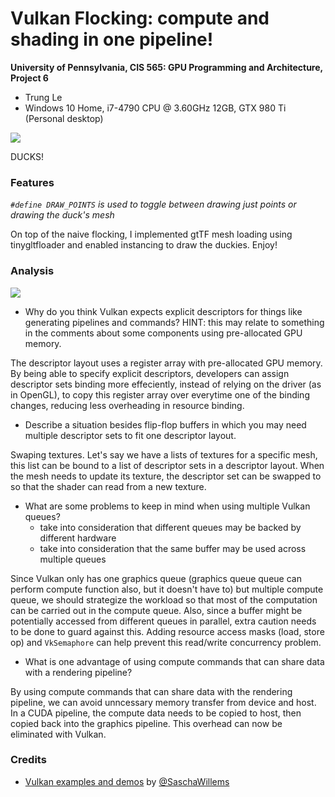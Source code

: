 Vulkan Flocking: compute and shading in one pipeline!
======================

**University of Pennsylvania, CIS 565: GPU Programming and Architecture, Project 6**

* Trung Le
* Windows 10 Home, i7-4790 CPU @ 3.60GHz 12GB, GTX 980 Ti (Personal desktop)

![](images/vulkan_duck_flock.gif)

DUCKS!

### Features

_`#define DRAW_POINTS` is used to toggle between drawing just points or drawing the duck's mesh_

On top of the naive flocking, I implemented gtTF mesh loading using tinygltfloader and enabled instancing to draw the duckies. Enjoy!

### Analysis

![](images/vulkan_flock.gif)


- Why do you think Vulkan expects explicit descriptors for things like generating pipelines and commands? HINT: this may relate to something in the comments about some components using pre-allocated GPU memory.

The descriptor layout uses a register array with pre-allocated GPU memory. By being able to specify explicit descriptors, developers can assign descriptor sets binding more effeciently, instead of relying on the driver (as in OpenGL), to copy this register array over everytime one of the binding changes, reducing less overheading in resource binding.

- Describe a situation besides flip-flop buffers in which you may need multiple descriptor sets to fit one descriptor layout.

Swaping textures. Let's say we have a lists of textures for a specific mesh, this list can be bound to a list of descriptor sets in a descriptor layout. When the mesh needs to update its texture, the descriptor set can be swapped to so that the shader can read from a new texture.

- What are some problems to keep in mind when using multiple Vulkan queues? 
	- take into consideration that different queues may be backed by different hardware
	- take into consideration that the same buffer may be used across multiple queues

Since Vulkan only has one graphics queue (graphics queue queue can perform compute function also, but it doesn't have to) but multiple compute queue, we should strategize the workload so that most of the computation can be carried out in the compute queue. Also, since a buffer might be potentially accessed from different queues in parallel, extra caution needs to be done to guard against this. Adding resource access masks (load, store op) and `VkSemaphore` can help prevent this read/write concurrency problem.

- What is one advantage of using compute commands that can share data with a rendering pipeline?

By using compute commands that can share data with the rendering pipeline, we can avoid unncessary memory transfer from device and host. In a CUDA pipeline, the compute data needs to be copied to host, then copied back into the graphics pipeline. This overhead can now be eliminated with Vulkan.

### Credits

* [Vulkan examples and demos](https://github.com/SaschaWillems/Vulkan) by [@SaschaWillems](https://github.com/SaschaWillems)
